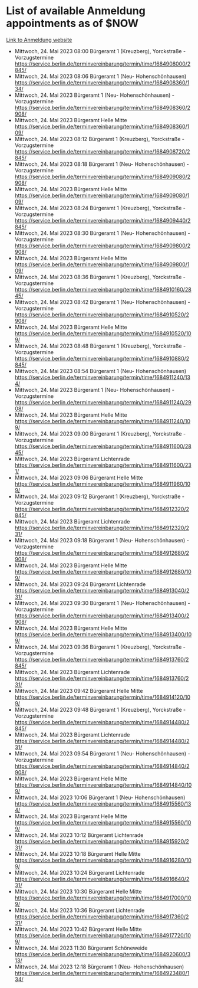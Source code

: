 # List of available Anmeldung appointments as of $NOW
[Link to Anmeldung website](https://service.berlin.de/terminvereinbarung/termin/tag.php?termin=1&anliegen[]=120686&dienstleisterlist=122210,122217,327316,122219,327312,122227,327314,122231,327346,122243,327348,122254,122252,329742,122260,329745,122262,329748,122271,327278,122273,327274,122277,327276,330436,122280,327294,122282,327290,122284,327292,122291,327270,122285,327266,122286,327264,122296,327268,150230,329760,122297,327286,122294,327284,122312,329763,122314,329775,122304,327330,122311,327334,122309,327332,317869,122281,327352,122279,329772,122283,122276,327324,122274,327326,122267,329766,122246,327318,122251,327320,122257,327322,122208,327298,122226,327300&herkunft=http%3A%2F%2Fservice.berlin.de%2Fdienstleistung%2F120686%2F)
- Mittwoch, 24. Mai 2023 08:00 Bürgeramt 1 (Kreuzberg), Yorckstraße - Vorzugstermine https://service.berlin.de/terminvereinbarung/termin/time/1684908000/2845/
- Mittwoch, 24. Mai 2023 08:06 Bürgeramt 1 (Neu- Hohenschönhausen) https://service.berlin.de/terminvereinbarung/termin/time/1684908360/134/
- Mittwoch, 24. Mai 2023  Bürgeramt 1 (Neu- Hohenschönhausen) - Vorzugstermine https://service.berlin.de/terminvereinbarung/termin/time/1684908360/2908/
- Mittwoch, 24. Mai 2023  Bürgeramt Helle Mitte https://service.berlin.de/terminvereinbarung/termin/time/1684908360/109/
- Mittwoch, 24. Mai 2023 08:12 Bürgeramt 1 (Kreuzberg), Yorckstraße - Vorzugstermine https://service.berlin.de/terminvereinbarung/termin/time/1684908720/2845/
- Mittwoch, 24. Mai 2023 08:18 Bürgeramt 1 (Neu- Hohenschönhausen) - Vorzugstermine https://service.berlin.de/terminvereinbarung/termin/time/1684909080/2908/
- Mittwoch, 24. Mai 2023  Bürgeramt Helle Mitte https://service.berlin.de/terminvereinbarung/termin/time/1684909080/109/
- Mittwoch, 24. Mai 2023 08:24 Bürgeramt 1 (Kreuzberg), Yorckstraße - Vorzugstermine https://service.berlin.de/terminvereinbarung/termin/time/1684909440/2845/
- Mittwoch, 24. Mai 2023 08:30 Bürgeramt 1 (Neu- Hohenschönhausen) - Vorzugstermine https://service.berlin.de/terminvereinbarung/termin/time/1684909800/2908/
- Mittwoch, 24. Mai 2023  Bürgeramt Helle Mitte https://service.berlin.de/terminvereinbarung/termin/time/1684909800/109/
- Mittwoch, 24. Mai 2023 08:36 Bürgeramt 1 (Kreuzberg), Yorckstraße - Vorzugstermine https://service.berlin.de/terminvereinbarung/termin/time/1684910160/2845/
- Mittwoch, 24. Mai 2023 08:42 Bürgeramt 1 (Neu- Hohenschönhausen) - Vorzugstermine https://service.berlin.de/terminvereinbarung/termin/time/1684910520/2908/
- Mittwoch, 24. Mai 2023  Bürgeramt Helle Mitte https://service.berlin.de/terminvereinbarung/termin/time/1684910520/109/
- Mittwoch, 24. Mai 2023 08:48 Bürgeramt 1 (Kreuzberg), Yorckstraße - Vorzugstermine https://service.berlin.de/terminvereinbarung/termin/time/1684910880/2845/
- Mittwoch, 24. Mai 2023 08:54 Bürgeramt 1 (Neu- Hohenschönhausen) https://service.berlin.de/terminvereinbarung/termin/time/1684911240/134/
- Mittwoch, 24. Mai 2023  Bürgeramt 1 (Neu- Hohenschönhausen) - Vorzugstermine https://service.berlin.de/terminvereinbarung/termin/time/1684911240/2908/
- Mittwoch, 24. Mai 2023  Bürgeramt Helle Mitte https://service.berlin.de/terminvereinbarung/termin/time/1684911240/109/
- Mittwoch, 24. Mai 2023 09:00 Bürgeramt 1 (Kreuzberg), Yorckstraße - Vorzugstermine https://service.berlin.de/terminvereinbarung/termin/time/1684911600/2845/
- Mittwoch, 24. Mai 2023  Bürgeramt Lichtenrade https://service.berlin.de/terminvereinbarung/termin/time/1684911600/231/
- Mittwoch, 24. Mai 2023 09:06 Bürgeramt Helle Mitte https://service.berlin.de/terminvereinbarung/termin/time/1684911960/109/
- Mittwoch, 24. Mai 2023 09:12 Bürgeramt 1 (Kreuzberg), Yorckstraße - Vorzugstermine https://service.berlin.de/terminvereinbarung/termin/time/1684912320/2845/
- Mittwoch, 24. Mai 2023  Bürgeramt Lichtenrade https://service.berlin.de/terminvereinbarung/termin/time/1684912320/231/
- Mittwoch, 24. Mai 2023 09:18 Bürgeramt 1 (Neu- Hohenschönhausen) - Vorzugstermine https://service.berlin.de/terminvereinbarung/termin/time/1684912680/2908/
- Mittwoch, 24. Mai 2023  Bürgeramt Helle Mitte https://service.berlin.de/terminvereinbarung/termin/time/1684912680/109/
- Mittwoch, 24. Mai 2023 09:24 Bürgeramt Lichtenrade https://service.berlin.de/terminvereinbarung/termin/time/1684913040/231/
- Mittwoch, 24. Mai 2023 09:30 Bürgeramt 1 (Neu- Hohenschönhausen) - Vorzugstermine https://service.berlin.de/terminvereinbarung/termin/time/1684913400/2908/
- Mittwoch, 24. Mai 2023  Bürgeramt Helle Mitte https://service.berlin.de/terminvereinbarung/termin/time/1684913400/109/
- Mittwoch, 24. Mai 2023 09:36 Bürgeramt 1 (Kreuzberg), Yorckstraße - Vorzugstermine https://service.berlin.de/terminvereinbarung/termin/time/1684913760/2845/
- Mittwoch, 24. Mai 2023  Bürgeramt Lichtenrade https://service.berlin.de/terminvereinbarung/termin/time/1684913760/231/
- Mittwoch, 24. Mai 2023 09:42 Bürgeramt Helle Mitte https://service.berlin.de/terminvereinbarung/termin/time/1684914120/109/
- Mittwoch, 24. Mai 2023 09:48 Bürgeramt 1 (Kreuzberg), Yorckstraße - Vorzugstermine https://service.berlin.de/terminvereinbarung/termin/time/1684914480/2845/
- Mittwoch, 24. Mai 2023  Bürgeramt Lichtenrade https://service.berlin.de/terminvereinbarung/termin/time/1684914480/231/
- Mittwoch, 24. Mai 2023 09:54 Bürgeramt 1 (Neu- Hohenschönhausen) - Vorzugstermine https://service.berlin.de/terminvereinbarung/termin/time/1684914840/2908/
- Mittwoch, 24. Mai 2023  Bürgeramt Helle Mitte https://service.berlin.de/terminvereinbarung/termin/time/1684914840/109/
- Mittwoch, 24. Mai 2023 10:06 Bürgeramt 1 (Neu- Hohenschönhausen) https://service.berlin.de/terminvereinbarung/termin/time/1684915560/134/
- Mittwoch, 24. Mai 2023  Bürgeramt Helle Mitte https://service.berlin.de/terminvereinbarung/termin/time/1684915560/109/
- Mittwoch, 24. Mai 2023 10:12 Bürgeramt Lichtenrade https://service.berlin.de/terminvereinbarung/termin/time/1684915920/231/
- Mittwoch, 24. Mai 2023 10:18 Bürgeramt Helle Mitte https://service.berlin.de/terminvereinbarung/termin/time/1684916280/109/
- Mittwoch, 24. Mai 2023 10:24 Bürgeramt Lichtenrade https://service.berlin.de/terminvereinbarung/termin/time/1684916640/231/
- Mittwoch, 24. Mai 2023 10:30 Bürgeramt Helle Mitte https://service.berlin.de/terminvereinbarung/termin/time/1684917000/109/
- Mittwoch, 24. Mai 2023 10:36 Bürgeramt Lichtenrade https://service.berlin.de/terminvereinbarung/termin/time/1684917360/231/
- Mittwoch, 24. Mai 2023 10:42 Bürgeramt Helle Mitte https://service.berlin.de/terminvereinbarung/termin/time/1684917720/109/
- Mittwoch, 24. Mai 2023 11:30 Bürgeramt Schöneweide https://service.berlin.de/terminvereinbarung/termin/time/1684920600/313/
- Mittwoch, 24. Mai 2023 12:18 Bürgeramt 1 (Neu- Hohenschönhausen) https://service.berlin.de/terminvereinbarung/termin/time/1684923480/134/
